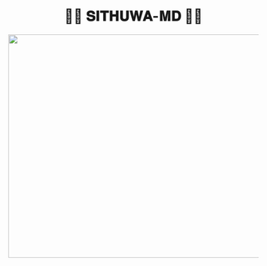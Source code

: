 <div align="center"><h1>🧚‍♂️ 𝐒𝐈𝐓𝐇𝐔𝐖𝐀-𝐌𝐃 🧚‍♂️</h1><a href="https://github.com/Sithuwa/SITHUWA-BOT-MD"><img src="https://telegra.ph/file/f9e51e5d61e439020720a.jpg" width="650" height="450"></a></div>

